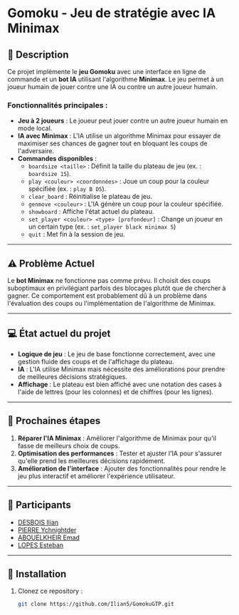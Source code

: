 # Gomoku - Jeu de stratégie avec IA Minimax

## 📝 Description

Ce projet implémente le **jeu Gomoku** avec une interface en ligne de commande et un **bot IA** utilisant l'algorithme **Minimax**. Le jeu permet à un joueur humain de jouer contre une IA ou contre un autre joueur humain. 

### Fonctionnalités principales :
- **Jeu à 2 joueurs** : Le joueur peut jouer contre un autre joueur humain en mode local.
- **IA avec Minimax** : L'IA utilise un algorithme Minimax pour essayer de maximiser ses chances de gagner tout en bloquant les coups de l'adversaire.
- **Commandes disponibles** :
  - `boardsize <taille>` : Définit la taille du plateau de jeu (ex. : `boardsize 15`).
  - `play <couleur> <coordonnées>` : Joue un coup pour la couleur spécifiée (ex. : `play B D5`).
  - `clear_board` : Réinitialise le plateau de jeu.
  - `genmove <couleur>` : L'IA génère un coup pour la couleur spécifiée.
  - `showboard` : Affiche l'état actuel du plateau.
  - `set_player <couleur> <type> [profondeur]` : Change un joueur en un certain type (ex. : `set_player black minimax 5`)
  - `quit` : Met fin à la session de jeu.

---

## ⚠️ Problème Actuel

Le **bot Minimax** ne fonctionne pas comme prévu. Il choisit des coups suboptimaux en privilégiant parfois des blocages plutôt que de chercher à gagner. Ce comportement est probablement dû à un problème dans l'évaluation des coups ou l'implémentation de l'algorithme de Minimax.

---

## 💻 État actuel du projet

- **Logique de jeu** : Le jeu de base fonctionne correctement, avec une gestion fluide des coups et de l'affichage du plateau.
- **IA** : L'IA utilise Minimax mais nécessite des améliorations pour prendre de meilleures décisions stratégiques.
- **Affichage** : Le plateau est bien affiché avec une notation des cases à l'aide de lettres (pour les colonnes) et de chiffres (pour les lignes).

---

## 🚧 Prochaines étapes

1. **Réparer l'IA Minimax** : Améliorer l'algorithme de Minimax pour qu'il fasse de meilleurs choix de coups.
2. **Optimisation des performances** : Tester et ajuster l'IA pour s'assurer qu'elle prend les meilleures décisions rapidement.
3. **Amélioration de l'interface** : Ajouter des fonctionnalités pour rendre le jeu plus interactif et améliorer l'expérience utilisateur.

---

## 👥 Participants

- [DESBOIS Ilian](https://github.com/Ilian5)
- [PIERRE Ychnightder](https://github.com/Ychnightder)
- [ABOUELKHEIR Emad](https://github.com/Emadabouelkheir)
- [LOPES Esteban](https://github.com/lopesteban1)

---

## 🔧 Installation

1. Clonez ce repository :
   ```bash
   git clone https://github.com/Ilian5/GomokuGTP.git
